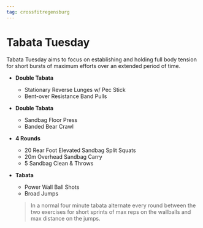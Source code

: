 ```yaml
---
tag: crossfitregensburg
---
```


# Tabata Tuesday

Tabata Tuesday aims to focus on establishing and holding full body tension for short bursts of maximum efforts over an extended period of time.

- **Double Tabata**

  - Stationary Reverse Lunges w/ Pec Stick
  - Bent-over Resistance Band Pulls

- **Double Tabata**

  - Sandbag Floor Press
  - Banded Bear Crawl

- **4 Rounds**

  - 20 Rear Foot Elevated Sandbag Split Squats
  - 20m Overhead Sandbag Carry
  - 5 Sandbag Clean & Throws

- **Tabata**

  - Power Wall Ball Shots
  - Broad Jumps

  > In a normal four minute tabata alternate every round between the two exercises for short sprints of max reps on the wallballs and max distance on the jumps.
